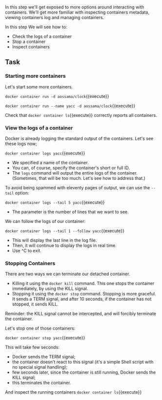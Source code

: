 In this step we'll get exposed to more options around interacting with containers. We'll get more familiar with inspecting containers metadata, viewing containers log and managing containers.

In this step We will see how to:

* Check the logs of a container
* Stop a container
* Inspect containers

## Task

### Starting more containers

Let's start some more containers.

```docker container run -d aossama/clock```{{execute}}

```docker container run --name yacc -d aossama/clock```{{execute}}

Check that ```docker container ls```{{execute}} correctly reports all containers.

### View the logs of a container

Docker is already logging the standard output of the containers. Let's see these logs now;

```docker container logs yacc```{{execute}}

* We specified a name of the container.
* You can, of course, specify the container's short or full ID.
* The `logs` command will output the entire logs of the container.
  (Sometimes, that will be too much. Let's see how to address that.)

To avoid being spammed with eleventy pages of output, we can use the `--tail` option:

```docker container logs --tail 5 yacc```{{execute}}

* The parameter is the number of lines that we want to see.

We can follow the logs of our container:

```docker container logs --tail 1 --follow yacc```{{execute}}

* This will display the last line in the log file.
* Then, it will continue to display the logs in real time.
* Use ^C to exit.

### Stopping Containers

There are two ways we can terminate our detached container.

* Killing it using the `docker kill` command. This one stops the container immediately, by using the KILL signal.
* Stopping it using the `docker stop` command. Stopping is more graceful. It sends a TERM signal, and after 10 seconds, if the container has not stopped, it sends KILL.

Reminder: the KILL signal cannot be intercepted, and will forcibly terminate the container.

Let's stop one of those containers:

```docker container stop yacc```{{execute}}

This will take few seconds:

* Docker sends the TERM signal;
* the container doesn't react to this signal (it's a simple Shell script with no special signal handling);
* few seconds later, since the container is still running, Docker sends the KILL signal;
* this terminates the container.

And inspect the running containers ```docker container ls```{{execute}}